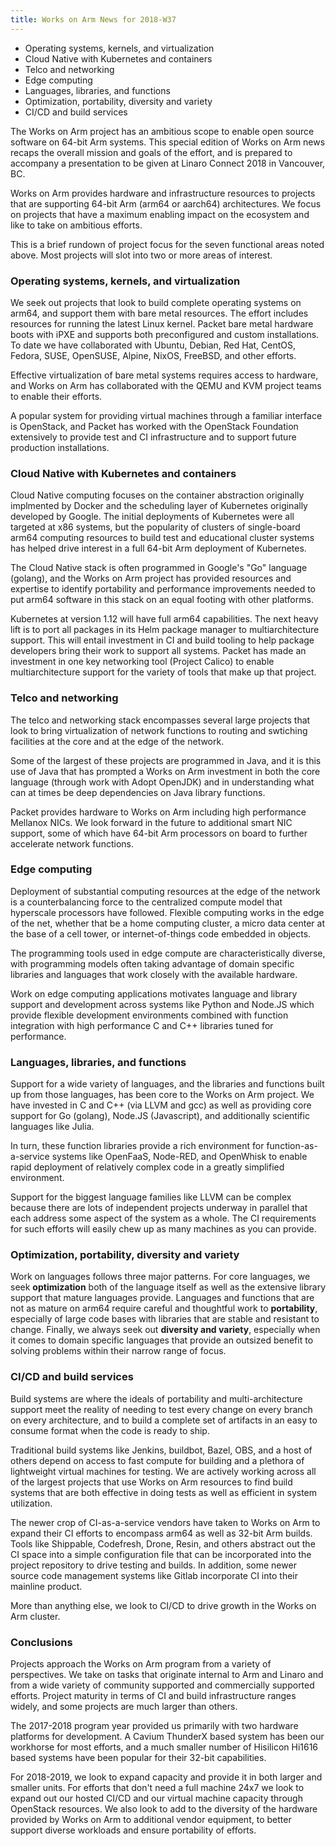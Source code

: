 ```yaml
---
title: Works on Arm News for 2018-W37
---
```


* Operating systems, kernels, and virtualization
* Cloud Native with Kubernetes and containers
* Telco and networking
* Edge computing
* Languages, libraries, and functions
* Optimization, portability, diversity and variety
* CI/CD and build services

The Works on Arm project has an ambitious scope to
enable open source software on 64-bit Arm systems.
This special edition of Works on Arm news recaps the
overall mission and goals of the effort, and is 
prepared to accompany a presentation to be given
at Linaro Connect 2018 in Vancouver, BC.

Works on Arm provides hardware and infrastructure
resources to projects that are supporting 64-bit
Arm (arm64 or aarch64) architectures. We focus on 
projects that have a maximum enabling impact on
the ecosystem and like to take on ambitious efforts.

This is a brief rundown of project focus for the
seven functional areas noted above. Most projects
will slot into two or more areas of interest.

### Operating systems, kernels, and virtualization

We seek out projects that look to build complete
operating systems on arm64, and support them with
bare metal resources. The effort includes resources
for running the latest Linux kernel. Packet bare
metal hardware boots with iPXE and supports both
preconfigured and custom installations. To date
we have collaborated with Ubuntu, Debian, Red Hat,
CentOS, Fedora, SUSE, OpenSUSE, Alpine, NixOS, FreeBSD, 
and other efforts.

Effective virtualization of bare metal systems
requires access to hardware, and Works on Arm
has collaborated with the QEMU and KVM project
teams to enable their efforts.

A popular system for providing virtual machines
through a familiar interface is OpenStack, and
Packet has worked with the OpenStack Foundation
extensively to provide test and CI infrastructure
and to support future production installations.

### Cloud Native with Kubernetes and containers

Cloud Native computing focuses on the container
abstraction originally implmented by Docker and
the scheduling layer of Kubernetes originally developed
by Google. The initial deployments of Kubernetes were all
targeted at x86 systems, but the popularity of
clusters of single-board arm64 computing resources
to build test and educational cluster systems has
helped drive interest in a full 64-bit Arm deployment
of Kubernetes. 

The Cloud Native stack is often programmed in Google's
"Go" language (golang), and the Works on Arm project
has provided resources and expertise to identify
portability and performance improvements needed to
put arm64 software in this stack on an equal footing
with other platforms.

Kubernetes at version 1.12 will have full arm64 capabilities.
The next heavy lift is to port all packages in its
Helm package manager to multiarchitecture support.
This will entail investment in CI and build tooling
to help package developers bring their work to support
all systems. Packet has made an investment in one
key networking tool (Project Calico) to enable multiarchitecture
support for the variety of tools that make up that project.

### Telco and networking

The telco and networking stack encompasses several
large projects that look to bring virtualization of
network functions to routing and swtiching facilities
at the core and at the edge of the network. 

Some of the largest of these projects are programmed
in Java, and it is this use of Java that has prompted
a Works on Arm investment in both the core language
(through work with Adopt OpenJDK) and in understanding
what can at times be deep dependencies on Java
library functions. 

Packet provides hardware to Works on Arm including
high performance Mellanox NICs. We look forward in
the future to additional smart NIC support, some of
which have 64-bit Arm processors on board to further
accelerate network functions.

### Edge computing

Deployment of substantial computing resources at the
edge of the network is a counterbalancing force to the
centralized compute model that hyperscale processors
have followed. Flexible computing works
in the edge of the net, whether that be a home computing
cluster, a micro data center at the base of a cell tower,
or internet-of-things code embedded in objects.

The programming tools used in edge compute are
characteristically diverse, with programming
models often taking advantage of domain specific
libraries and languages that work closely with
the available hardware. 

Work on edge computing applications motivates language
and library support and development across systems
like Python and Node.JS which provide flexible 
development environments combined with function
integration with high performance C and C++ libraries
tuned for performance.

### Languages, libraries, and functions

Support for a wide variety of languages, and the
libraries and functions built up from those languages,
has been core to the Works on Arm project. We have
invested in C and C++ (via LLVM and gcc) as well as
providing core support for Go (golang), Node.JS 
(Javascript), and additionally scientific languages
like Julia. 

In turn, these function libraries provide
a rich environment for function-as-a-service
systems like OpenFaaS, Node-RED, and OpenWhisk to enable
rapid deployment of relatively complex code in
a greatly simplified environment.

Support for the biggest language families like LLVM
can be complex because there are lots of independent
projects underway in parallel that each address some
aspect of the system as a whole. The CI requirements
for such efforts will easily chew up as many machines
as you can provide.

### Optimization, portability, diversity and variety

Work on languages follows three major patterns. For
core languages, we seek **optimization** both of the
language itself as well as the extensive library
support that mature languages provide. Languages
and functions that are not as mature on arm64 require
careful and thoughtful work to **portability**, especially
of large code bases with libraries that are stable
and resistant to change. Finally, we always seek
out **diversity and variety**, especially when it
comes to domain specific languages that provide
an outsized benefit to solving problems within
their narrow range of focus.

### CI/CD and build services

Build systems are where the ideals of portability
and multi-architecture support meet the reality of
needing to test every change on every branch on
every architecture, and to build a complete set of
artifacts in an easy to consume format when the
code is ready to ship.

Traditional build systems like Jenkins, buildbot,
Bazel, OBS, and a host of others depend on access to
fast compute for building and a plethora of lightweight
virtual machines for testing. We are actively working
across all of the largest projects that use Works
on Arm resources to find build systems that are both
effective in doing tests as well as efficient in 
system utilization.

The newer crop of CI-as-a-service vendors have taken
to Works on Arm to expand their CI efforts to encompass
arm64 as well as 32-bit Arm builds. Tools like Shippable,
Codefresh, Drone, Resin, and others abstract out the
CI space into a simple configuration file that can be
incorporated into the project repository to drive testing
and builds. In addition, some newer source code management
systems like Gitlab incorporate CI into their mainline product.

More than anything else, we look to CI/CD to drive
growth in the Works on Arm cluster.

### Conclusions

Projects approach the Works on Arm program from a variety
of perspectives. We take on tasks that originate internal
to Arm and Linaro and from a wide variety of community
supported and commercially supported efforts. Project
maturity in terms of CI and build infrastructure ranges
widely, and some projects are much larger than others.

The 2017-2018 program year provided us primarily with
two hardware platforms for development. A Cavium ThunderX
based system has been our workhorse for most efforts, and
a much smaller number of Hisilicon Hi1616 based systems
have been popular for their 32-bit capabilities.

For 2018-2019, we look to expand capacity and provide it
in both larger and smaller units. For efforts that don't need a
full machine 24x7 we look to expand out our hosted CI/CD
and our virtual machine capacity through OpenStack resources.
We also look to add to the diversity of the hardware provided
by Works on Arm to additional vendor equipment, to
better support diverse workloads and ensure portability
of efforts.






